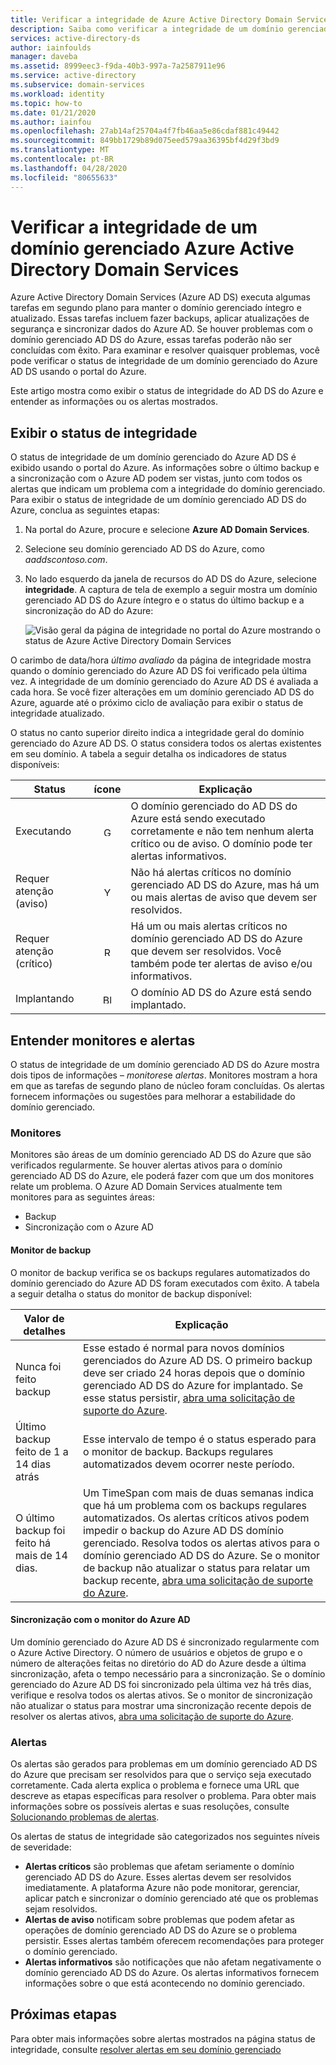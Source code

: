 ```yaml
---
title: Verificar a integridade de Azure Active Directory Domain Services | Microsoft Docs
description: Saiba como verificar a integridade de um domínio gerenciado Azure Active Directory Domain Services (Azure AD DS) e entender as mensagens de status usando o portal do Azure.
services: active-directory-ds
author: iainfoulds
manager: daveba
ms.assetid: 8999eec3-f9da-40b3-997a-7a2587911e96
ms.service: active-directory
ms.subservice: domain-services
ms.workload: identity
ms.topic: how-to
ms.date: 01/21/2020
ms.author: iainfou
ms.openlocfilehash: 27ab14af25704a4f7fb46aa5e86cdaf881c49442
ms.sourcegitcommit: 849bb1729b89d075eed579aa36395bf4d29f3bd9
ms.translationtype: MT
ms.contentlocale: pt-BR
ms.lasthandoff: 04/28/2020
ms.locfileid: "80655633"
---
```

# <a name="check-the-health-of-an-azure-active-directory-domain-services-managed-domain"></a>Verificar a integridade de um domínio gerenciado Azure Active Directory Domain Services

Azure Active Directory Domain Services (Azure AD DS) executa algumas tarefas em segundo plano para manter o domínio gerenciado íntegro e atualizado. Essas tarefas incluem fazer backups, aplicar atualizações de segurança e sincronizar dados do Azure AD. Se houver problemas com o domínio gerenciado AD DS do Azure, essas tarefas poderão não ser concluídas com êxito. Para examinar e resolver quaisquer problemas, você pode verificar o status de integridade de um domínio gerenciado do Azure AD DS usando o portal do Azure.

Este artigo mostra como exibir o status de integridade do AD DS do Azure e entender as informações ou os alertas mostrados.

## <a name="view-the-health-status"></a>Exibir o status de integridade

O status de integridade de um domínio gerenciado do Azure AD DS é exibido usando o portal do Azure. As informações sobre o último backup e a sincronização com o Azure AD podem ser vistas, junto com todos os alertas que indicam um problema com a integridade do domínio gerenciado. Para exibir o status de integridade de um domínio gerenciado AD DS do Azure, conclua as seguintes etapas:

1. Na portal do Azure, procure e selecione **Azure AD Domain Services**.
1. Selecione seu domínio gerenciado AD DS do Azure, como *aaddscontoso.com*.
1. No lado esquerdo da janela de recursos do AD DS do Azure, selecione **integridade**. A captura de tela de exemplo a seguir mostra um domínio gerenciado AD DS do Azure íntegro e o status do último backup e a sincronização do AD do Azure:

    ![Visão geral da página de integridade no portal do Azure mostrando o status de Azure Active Directory Domain Services](./media/check-health/health-page.png)

O carimbo de data/hora *último avaliado* da página de integridade mostra quando o domínio gerenciado do Azure AD DS foi verificado pela última vez. A integridade de um domínio gerenciado do Azure AD DS é avaliada a cada hora. Se você fizer alterações em um domínio gerenciado AD DS do Azure, aguarde até o próximo ciclo de avaliação para exibir o status de integridade atualizado.

O status no canto superior direito indica a integridade geral do domínio gerenciado do Azure AD DS. O status considera todos os alertas existentes em seu domínio. A tabela a seguir detalha os indicadores de status disponíveis:

| Status | ícone | Explicação |
| --- | :----: | --- |
| Executando | <img src= "./media/active-directory-domain-services-alerts/running-icon.png" width = "15" alt="Green check mark for running"> | O domínio gerenciado do AD DS do Azure está sendo executado corretamente e não tem nenhum alerta crítico ou de aviso. O domínio pode ter alertas informativos. |
| Requer atenção (aviso) | <img src= "./media/active-directory-domain-services-alerts/warning-icon.png" width = "15" alt="Yellow exclamation mark for warning"> | Não há alertas críticos no domínio gerenciado AD DS do Azure, mas há um ou mais alertas de aviso que devem ser resolvidos. |
| Requer atenção (crítico) | <img src= "./media/active-directory-domain-services-alerts/critical-icon.png" width = "15" alt="Red exclamation mark for critical"> | Há um ou mais alertas críticos no domínio gerenciado AD DS do Azure que devem ser resolvidos. Você também pode ter alertas de aviso e/ou informativos. |
| Implantando | <img src= "./media/active-directory-domain-services-alerts/deploying-icon.png" width = "15" alt="Blue circular arrows for deploying"> | O domínio AD DS do Azure está sendo implantado. |

## <a name="understand-monitors-and-alerts"></a>Entender monitores e alertas

O status de integridade de um domínio gerenciado AD DS do Azure mostra dois tipos de informações – *monitores*e *alertas*. Monitores mostram a hora em que as tarefas de segundo plano de núcleo foram concluídas. Os alertas fornecem informações ou sugestões para melhorar a estabilidade do domínio gerenciado.

### <a name="monitors"></a>Monitores

Monitores são áreas de um domínio gerenciado AD DS do Azure que são verificados regularmente. Se houver alertas ativos para o domínio gerenciado AD DS do Azure, ele poderá fazer com que um dos monitores relate um problema. O Azure AD Domain Services atualmente tem monitores para as seguintes áreas:

* Backup
* Sincronização com o Azure AD

#### <a name="backup-monitor"></a>Monitor de backup

O monitor de backup verifica se os backups regulares automatizados do domínio gerenciado do Azure AD DS foram executados com êxito. A tabela a seguir detalha o status do monitor de backup disponível:

| Valor de detalhes | Explicação |
| --- | --- |
| Nunca foi feito backup | Esse estado é normal para novos domínios gerenciados do Azure AD DS. O primeiro backup deve ser criado 24 horas depois que o domínio gerenciado AD DS do Azure for implantado. Se esse status persistir, [abra uma solicitação de suporte do Azure][azure-support]. |
| Último backup feito de 1 a 14 dias atrás | Esse intervalo de tempo é o status esperado para o monitor de backup. Backups regulares automatizados devem ocorrer neste período. |
| O último backup foi feito há mais de 14 dias. | Um TimeSpan com mais de duas semanas indica que há um problema com os backups regulares automatizados. Os alertas críticos ativos podem impedir o backup do Azure AD DS domínio gerenciado. Resolva todos os alertas ativos para o domínio gerenciado AD DS do Azure. Se o monitor de backup não atualizar o status para relatar um backup recente, [abra uma solicitação de suporte do Azure][azure-support]. |

#### <a name="synchronization-with-azure-ad-monitor"></a>Sincronização com o monitor do Azure AD

Um domínio gerenciado do Azure AD DS é sincronizado regularmente com o Azure Active Directory. O número de usuários e objetos de grupo e o número de alterações feitas no diretório do AD do Azure desde a última sincronização, afeta o tempo necessário para a sincronização. Se o domínio gerenciado do Azure AD DS foi sincronizado pela última vez há três dias, verifique e resolva todos os alertas ativos. Se o monitor de sincronização não atualizar o status para mostrar uma sincronização recente depois de resolver os alertas ativos, [abra uma solicitação de suporte do Azure][azure-support].

### <a name="alerts"></a>Alertas

Os alertas são gerados para problemas em um domínio gerenciado AD DS do Azure que precisam ser resolvidos para que o serviço seja executado corretamente. Cada alerta explica o problema e fornece uma URL que descreve as etapas específicas para resolver o problema. Para obter mais informações sobre os possíveis alertas e suas resoluções, consulte [Solucionando problemas de alertas](troubleshoot-alerts.md).

Os alertas de status de integridade são categorizados nos seguintes níveis de severidade:

 * **Alertas críticos** são problemas que afetam seriamente o domínio gerenciado AD DS do Azure. Esses alertas devem ser resolvidos imediatamente. A plataforma Azure não pode monitorar, gerenciar, aplicar patch e sincronizar o domínio gerenciado até que os problemas sejam resolvidos.
 * **Alertas de aviso** notificam sobre problemas que podem afetar as operações de domínio gerenciado AD DS do Azure se o problema persistir. Esses alertas também oferecem recomendações para proteger o domínio gerenciado.
 * **Alertas informativos** são notificações que não afetam negativamente o domínio gerenciado AD DS do Azure. Os alertas informativos fornecem informações sobre o que está acontecendo no domínio gerenciado.

## <a name="next-steps"></a>Próximas etapas

Para obter mais informações sobre alertas mostrados na página status de integridade, consulte [resolver alertas em seu domínio gerenciado][troubleshoot-alerts]

<!-- INTERNAL LINKS -->
[azure-support]: ../active-directory/fundamentals/active-directory-troubleshooting-support-howto.md
[troubleshoot-alerts]: troubleshoot-alerts.md
